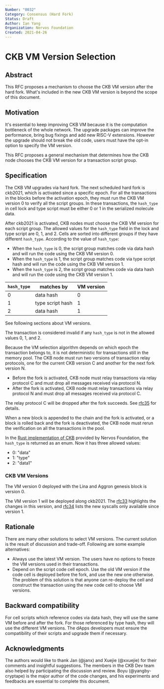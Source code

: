 ```yaml
---
Number: "0032"
Category: Consensus (Hard Fork)
Status: Draft
Author: Ian Yang
Organization: Nervos Foundation
Created: 2021-04-26
---
```


# CKB VM Version Selection

## Abstract

This RFC proposes a mechanism to choose the CKB VM version after the hard fork. What's included in the new CKB VM version is beyond the scope of this document.

## Motivation

It's essential to keep improving CKB VM because it is the computation bottleneck of the whole network. The upgrade packages can improve the performance, bring bug fixings and add new RISC-V extensions. However the upgrade should not break the old code, users must have the opt-in option to specify the VM version.

This RFC proposes a general mechanism that determines how the CKB node chooses the CKB VM version for a transaction script group.

## Specification

The CKB VM upgrades via hard fork. The next scheduled hard fork is ckb2021, which is activated since a specific epoch. For all the transactions in the blocks before the activation epoch, they must run the CKB VM version 0 to verify all the script groups. In these transactions, the `hash_type` in cell lock and type script must be either 0 or 1 in the serialized molecule data.

After ckb2021 is activated, CKB nodes must choose the CKB VM version for each script group. The allowed values for the `hash_type` field in the lock and type script are 0, 1, and 2. Cells are sorted into different groups if they have different `hash_type`. According to the value of `hash_type`:

* When the `hash_type` is 0, the script group matches code via data hash and will run the code using the CKB VM version 0.
* When the `hash_type` is 1, the script group matches code via type script hash and will run the code using the CKB VM version 1.
* When the `hash_type` is 2, the script group matches code via data hash and will run the code using the CKB VM version 1.

| `hash_type` | matches by       | VM version |
| ----------- | ---------------- | ---------- |
| 0           | data hash        | 0          |
| 1           | type script hash | 1          |
| 2           | data hash        | 1          |

See following sections about VM versions.

The transaction is considered invalid if any `hash_type` is not in the allowed values 0, 1, and 2.

Because the VM selection algorithm depends on which epoch the transaction belongs to, it is not deterministic for transactions still in the memory pool. The CKB node must run two versions of transaction relay protocols, one for the current CKB version C and another for the next fork version N.

* Before the fork is activated, CKB node must relay transactions via relay protocol C and must drop all messages received via protocol N.
* After the fork is activated, CKB node must relay transactions via relay protocol N and must drop all messages received via protocol C.

The relay protocol C will be dropped after the fork succeeds. See [rfc35] for details.

[rfc35]: ../0035-ckb2021-p2p-protocol-upgrade/0035-ckb2021-p2p-protocol-upgrade.md

When a new block is appended to the chain and the fork is activated, or a block is rolled back and the fork is deactivated, the CKB node must rerun the verification on all the transactions in the pool.

In the [Rust implementation of CKB](https://github.com/nervosnetwork/ckb) provided by Nervos Foundation, the `hash_type` is returned as an enum. Now it has three allowed values:

* 0: "data"
* 1: "type"
* 2: "data1"

### CKB VM Versions

The VM version 0 deployed with the Lina and Aggron genesis block is version 0.

The VM version 1 will be deployed along ckb2021. The [rfc33] highlights the changes in this version, and [rfc34] lists the new syscalls only available since version 1.

[rfc33]: ../0033-ckb-vm-version-1/0033-ckb-vm-version-1.md
[rfc34]: ../0034-vm-syscalls-2/0034-vm-syscalls-2.md

## Rationale

There are many other solutions to select VM versions. The current solution is the result of discussion and trade-off. Following are some example alternatives:

* Always use the latest VM version. The users have no options to freeze the VM versions used in their transactions.
* Depend on the script code cell epoch. Use the old VM version if the code cell is deployed before the fork, and use the new one otherwise. The problem of this solution is that anyone can re-deploy the cell and construct the transaction using the new code cell to choose VM versions.

## Backward compatibility

For cell scripts which reference codes via data hash, they will use the same VM before and after the fork. For those referenced by type hash, they will use the different VM versions. The dApps developers must ensure the compatibility of their scripts and upgrade them if necessary.

## Acknowledgments

The authors would like to thank Jan (@janx) and Xuejie (@xxuejie) for their comments and insightful suggestions. The members in the CKB Dev team also helped by participating the discussion and review. Boyu (@yangby-cryptape) is the major author of the code changes, and his experiments and feedbacks are essential to complete this document.
